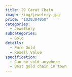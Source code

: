 ```yaml
---
title: 29 Carat Chain
image: /img/jewelery.jpg
price: "1020304050"
categories:
  - Jewellery
subcategories:
  - Gold
details:
  - Pure Gold
  - Resell Value
specification:
  - Can be sold anywhere
  - Best gold chain in town
---
```

